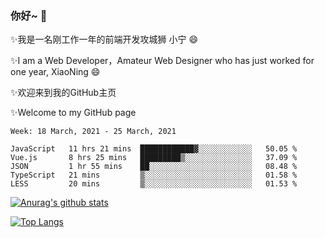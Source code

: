 ### 你好~  👋

✨我是一名刚工作一年的前端开发攻城狮 小宁 😄

✨I am a Web Developer，Amateur Web Designer who has just worked for one year, XiaoNing 😄

✨欢迎来到我的GitHub主页

✨Welcome to my GitHub page
<!--
**7148505/7148505** is a ✨ _special_ ✨ repository because its `README.md` (this file) appears on your GitHub profile.

Here are some ideas to get you started:

- 🔭 I’m currently working on ...
- 🌱 I’m currently learning ...
- 👯 I’m looking to collaborate on ...
- 🤔 I’m looking for help with ...
- 💬 Ask me about ...
- 📫 How to reach me: ...
- 😄 Pronouns: ...
- ⚡ Fun fact: ...
-->

<!--START_SECTION:waka-->
```text
Week: 18 March, 2021 - 25 March, 2021

JavaScript   11 hrs 21 mins  ████████████▓░░░░░░░░░░░░   50.05 % 
Vue.js       8 hrs 25 mins   █████████▒░░░░░░░░░░░░░░░   37.09 % 
JSON         1 hr 55 mins    ██░░░░░░░░░░░░░░░░░░░░░░░   08.48 % 
TypeScript   21 mins         ▒░░░░░░░░░░░░░░░░░░░░░░░░   01.58 % 
LESS         20 mins         ▒░░░░░░░░░░░░░░░░░░░░░░░░   01.53 % 
```
<!--END_SECTION:waka-->

[![Anurag's github stats](https://github-readme-stats.vercel.app/api?username=littleCareless)](https://github.com/anuraghazra/github-readme-stats)

[![Top Langs](https://github-readme-stats.vercel.app/api/top-langs/?username=littleCareless&layout=compact)](https://github.com/anuraghazra/github-readme-stats)
